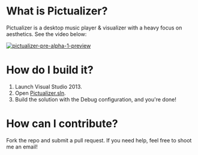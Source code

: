 # What is Pictualizer?

Pictualizer is a desktop music player & visualizer with a heavy focus on aesthetics. See the video below:

[![pictualizer-pre-alpha-1-preview](http://i.imgur.com/bQjwcje.png?1)](https://www.youtube.com/watch?v=gLzC5bHHBgw "pictualizer-pre-alpha-1-preview")


# How do I build it?

1. Launch Visual Studio 2013.
2. Open [Pictualizer.sln](../master/Pictualizer.sln).
3. Build the solution with the Debug configuration, and you're done!

# How can I contribute?

Fork the repo and submit a pull request. If you need help, feel free to shoot me an email!
